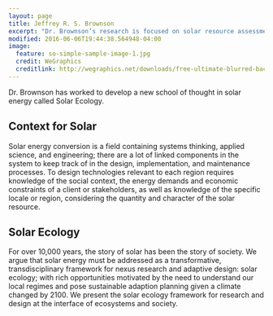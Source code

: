 ```yaml
---
layout: page
title: Jeffrey R. S. Brownson
excerpt: "Dr. Brownson’s research is focused on solar resource assessment/economics, photovoltaic materials, and systems performance for photovoltaics and buildings. He has participated in the DoE SunShot Initiative for Solar Forecasting, the DoE Energy Efficient Buildings Hub in PA, and served as faculty lead in the 2009 Solar Decathlon. Brownson is a member of the Board of Directors for ASES, advocating the critical importance of our young professionals in the health and future of the solar industry."
modified: 2016-06-06T19:44:38.564948-04:00
image:
  feature: so-simple-sample-image-1.jpg
  credit: WeGraphics
  creditlink: http://wegraphics.net/downloads/free-ultimate-blurred-background-pack/
---
```


Dr. Brownson has worked to develop a new school of thought in solar energy called Solar Ecology. 

## Context for Solar

Solar energy conversion is a field containing systems thinking, applied science, and engineering; there are a lot of linked components in the system to keep track of in the design, implementation, and maintenance processes. To design technologies relevant to each region requires knowledge of the social context, the energy demands and economic constraints of a client or stakeholders, as well as knowledge of the specific locale or region, considering the quantity and character of the solar resource. 

## Solar Ecology

For over 10,000 years, the story of solar has been the story of society. We argue that solar energy must be addressed as a transformative, transdisciplinary framework for nexus research and adaptive design: solar ecology; with rich opportunities motivated by the need to understand our local regimes and pose sustainable adaption planning given a climate changed by 2100. We present the solar ecology framework for research and design at the interface of ecosystems and society. 
